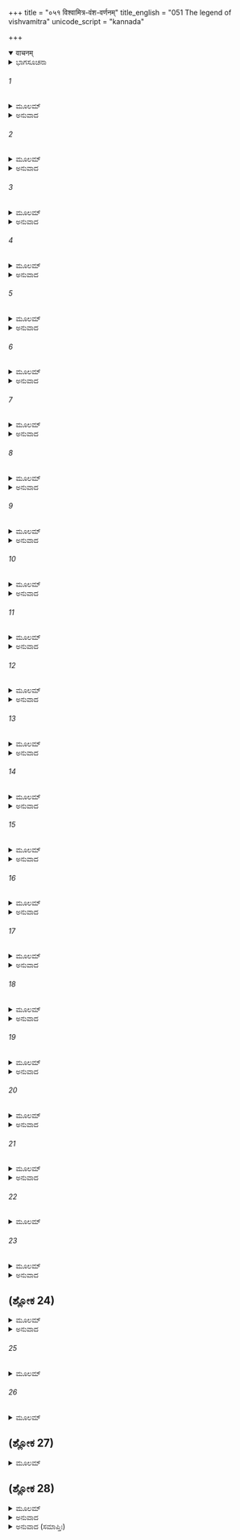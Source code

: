 +++
title = "०५१ विश्वामित्र-वंश-वर्णनम्"
title_english = "051 The legend of vishvamitra"
unicode_script = "kannada"

+++
<details open><summary>वाचनम्</summary>

<div class="audioEmbed"  caption="श्रीराम-हरिसीताराममूर्ति-घनपाठिभ्यां वचनम्" src="https://archive.org/download/Ramayana-recitation-Sriram-harisItArAmamUrti-Ghanapaati-v2/Kanda_1/Kanda_1_BK-051-Vishvamitra_Vamsha_Varnanam.mp3"></div>
</details>



<details><summary>ಭಾಗಸೂಚನಾ</summary>

ಶತಾನಂದರ ಪ್ರಶ್ನೆ, ಶ್ರೀರಾಮನಿಂದ ಆದ ಅಹಲ್ಯೋದ್ಧಾರವನ್ನು ವಿಶ್ವಾಮಿತ್ರರು ತಿಳಿಸಿದುದು, ಶತಾನಂದರು ಶ್ರೀರಾಮನನ್ನು ಅಭಿನಂದಿಸಿದುದು, ಶತಾನಂದರು ವಿಶ್ವಾಮಿತ್ರರ ಹಿಂದಿನ ಕಥೆ ಹೇಳಿದುದು
</details>

###### 1


<details><summary>ಮೂಲಮ್</summary>

ತಸ್ಯ ತದ್ವಚನಂ ಶ್ರುತ್ವಾ ವಿಶ್ವಾಮಿತ್ರಸ್ಯ ಧೀಮತಃ ।  
ಹೃಷ್ಟರೋಮಾ ಮಹಾತೇಜಾಃ ಶತಾನಂದೋ ಮಹಾತಪಾಃ ॥
</details>

<details><summary>ಅನುವಾದ</summary>

ಧೀಮಂತರಾದ ವಿಶ್ವಾಮಿತ್ರರ ಮಾತನ್ನು ಕೇಳಿ ಮಹಾತೇಜಸ್ವೀ, ಮಹಾತಪಸ್ವೀ ಶತಾನಂದರ ಶರೀರದಲ್ಲಿ ರೋಮಾಂಚನ ಉಂಟಾಯಿತು.॥1॥
</details>

###### 2


<details><summary>ಮೂಲಮ್</summary>

ಗೌತಮಸ್ಯ ಸುತೋ ಜ್ಯೆಷ್ಠ ಸ್ತಪಸಾ ದ್ಯೋತಿತಪ್ರಭಃ ।  
ರಾಮಸಂದರ್ಶನಾದೇವ ಪರಂ ವಿಸ್ಮಯಮಾಗತಃ ॥
</details>

<details><summary>ಅನುವಾದ</summary>

ಅವರು ಗೌತಮರ ಜ್ಯೇಷ್ಠ ಪುತ್ರರಾಗಿದ್ದರು. ತಪಸ್ಸಿನಿಂದ ಅವರ ಕಾಂತಿಯು ಪ್ರಕಾಶಿಸುತ್ತಿತ್ತು. ಅವರು ಶ್ರೀರಾಮಚಂದ್ರನ ದರ್ಶನದಿಂದ ವಿಸ್ಮಿತರಾಗಿದರು.॥2॥
</details>

###### 3


<details><summary>ಮೂಲಮ್</summary>

ಏತೌ ನಿಷಣ್ಣೌ ಸಂಪ್ರೇಕ್ಷ್ಯಶತಾನಂದೋ ನೃಪಾತ್ಮಜೌ ।  
ಸುಖಾಸೀನೌ ಮುನಿಶ್ರೇಷ್ಠಂ ವಿಶ್ವಾಮಿತ್ರಮಥಾಬ್ರವೀತ್ ॥
</details>

<details><summary>ಅನುವಾದ</summary>

ಆ ರಾಜಕುಮಾರರಿಬ್ಬರೂ ಸುಖವಾಗಿ ಕುಳಿತಿರುವುದನ್ನು ನೋಡಿ ಶತಾನಂದರು ಮುನಿಶ್ರೇಷ್ಠ ವಿಶ್ವಾಮಿತ್ರರಲ್ಲಿ ಕೇಳಿದರು.॥3॥
</details>

###### 4


<details><summary>ಮೂಲಮ್</summary>

ಅಪಿ ತೇ ಮುನಿಶಾರ್ದೂಲ ಮಮ ಮಾತಾ ಯಶಸ್ವಿನೀ ।  
ದರ್ಶಿತಾ ರಾಜಪುತ್ರಾಯ ತಪೋದೀರ್ಘಮುಪಾಗತಾ ॥
</details>

<details><summary>ಅನುವಾದ</summary>

ಮುನಿವರ್ಯರೇ! ನನ್ನ ಯಶಸ್ವಿನೀ ತಾಯಿ ಅಹಲ್ಯೆಯು ಬಹಳ ದಿನಗಳಿಂದ ತಪಸ್ಸು ಮಾಡುತ್ತಿದ್ದಳು. ನೀವು ರಾಜಕುಮಾರ ಶ್ರೀರಾಮನಿಗೆ ಆಕೆಯ ದರ್ಶನ ಮಾಡಿಸಿದರೇನು.॥4॥
</details>

###### 5


<details><summary>ಮೂಲಮ್</summary>

ಅಪಿ ರಾಮೇ ಮಹಾತೇಜಾ ಮಮ ಮಾತಾ ಯಶಸ್ವಿನೀ ।  
ವನ್ಯೈರುಪಾಹರತ್ಪೂಜಾಂ ಪೂಜಾರ್ಹೇ ಸರ್ವದೇಹಿನಾಮ್ ॥
</details>

<details><summary>ಅನುವಾದ</summary>

ಮಹಾತೇಜಸ್ವೀ ಹಾಗೂ ಯಶಸ್ವಿನೀ ನನ್ನ ತಾಯಿ ಅಹಲ್ಯೆಯು ಕಾಡಿನ ಫಲ-ಮೂಲಗಳಿಂದ ಸಮಸ್ತ ದೇಹಧಾರಿಗಳಿಗೆ ಪೂಜನೀಯನಾದ ಶ್ರೀರಾಮಚಂದ್ರನನ್ನು ಆದರ-ಸತ್ಕಾರ ಮಾಡಿದಳೇನು.॥5॥
</details>

###### 6


<details><summary>ಮೂಲಮ್</summary>

ಅಪಿ ರಾಮಾಯ ಕಥಿತಂ ಯದ್ವೃತ್ತಂ ತತ್ಪುರಾತನಮ್ ।  
ಮಮ ಮಾತುರ್ಮಹಾತೇಜೋ ದೇವೇನ ದುರನುಷ್ಠಿತಮ್ ॥
</details>

<details><summary>ಅನುವಾದ</summary>

ಮಹಾತೇಜಸ್ವೀ ಮುನಿಗಳೇ! ನೀವು ಶ್ರೀರಾಮನಿಗೆ ನನ್ನ ತಾಯಿಯ ಕುರಿತು ದೇವೇಂದ್ರನಿಂದ ಕಪಟ ಹಾಗೂ ದುರಾಚಾರದಿಂದ ಘಟಿಸಿದ ಆ ಹಳೆಯ ವೃತ್ತಾಂತವನ್ನು ಹೇಳಿದಿರಾ.॥6॥
</details>

###### 7


<details><summary>ಮೂಲಮ್</summary>

ಅಪಿ ಕೌಶಿಕ ಭದ್ರಂ ತೇ ಗುರುಣಾ ಮಮ ಸಂಗತಾ ।  
ಮಮ ಮಾತಾ ಮುನಿಶ್ರೇಷ್ಠ ರಾಮಸಂದರ್ಶನಾದಿತಃ ॥
</details>

<details><summary>ಅನುವಾದ</summary>

ಮುನಿಶ್ರೇಷ್ಠ ಕೌಶಿಕರೇ! ನಿಮಗೆ ಮಂಗಳವಾಗಲಿ. ಶ್ರೀರಾಮಚಂದ್ರನ ದರ್ಶನಾದಿಗಳ ಪ್ರಭಾವದಿಂದ ನನ್ನ ತಾಯಿಯು ಶಾಪಮುಕ್ತಳಾಗಿ, ತಂದೆಯೊಂದಿಗೆ ಬೆಸಗೊಂಡಳೇ.॥7॥
</details>

###### 8


<details><summary>ಮೂಲಮ್</summary>

ಅಪಿ ಮೇ ಗುರುಣಾ ರಾಮಃ ಪೂಜಿತಃ ಕುಶಿಕಾತ್ಮಜ ।  
ಇಹಾಗತೋ ಮಹಾತೇಜಾಃ ಪೂಜಾಂ ಪ್ರಾಪ್ಯ ಮಹಾತ್ಮನಃ ॥
</details>

<details><summary>ಅನುವಾದ</summary>

ಕುಶಿಕನಂದನರೇ! ಏನು ನನ್ನ ತಂದೆಯವರು ಶ್ರೀರಾಮನನ್ನು ಪೂಜಿಸಿದರೇನು? ಆ ಮಹಾತ್ಮರ ಪೂಜೆಯನ್ನು ಸ್ವೀಕರಿಸಿ ಈ ಮಹಾತೇಜಸ್ವೀ ಶ್ರೀರಾಮನು ಇಲ್ಲಿಗೆ ಆಗಮಿಸಿರುವನೇನು.॥8॥
</details>

###### 9


<details><summary>ಮೂಲಮ್</summary>

ಅಪಿ ಶಾಂತೇನ ಮನಸಾ ಗುರುರ್ಮೇ ಕುಶಿಕಾತ್ಮಜ ।  
ಇಹಾಗತೇನ ರಾಮೇಣ ಪೂಯತೇನಾಭಿವಾದಿತಃ ॥
</details>

<details><summary>ಅನುವಾದ</summary>

ವಿಶ್ವಾಮಿತ್ರರೇ! ಇಲ್ಲಿಗೆ ಬಂದು ನನ್ನ ತಂದೆ-ತಾಯಿಯರಿಂದ ಸಮ್ಮಾನಿತನಾದ ಶ್ರೀರಾಮನು ನನ್ನ ಪೂಜ್ಯ ತಂದೆಯನ್ನು ಶಾಂತಚಿತ್ತದಿಂದ ಅಭಿವಾದನ ಮಾಡಿದನೇನು.॥9॥
</details>

###### 10


<details><summary>ಮೂಲಮ್</summary>

ತಚ್ಛ್ರುತ್ರಾ ವಚನಂ ತಸ್ಯ ವಿಶ್ವಾಮಿತ್ರೋ ಮಹಾಮುನಿಃ ।  
ಪ್ರತ್ಯುವಾಚ ಶತಾನಂದಂ ವಾಕ್ಯಜ್ಞೋ ವಾಕ್ಯಕೋವಿದಮ್ ॥
</details>

<details><summary>ಅನುವಾದ</summary>

ಶತಾನಂದರ ಈ ಪ್ರಶ್ನೆಯನ್ನು ಕೇಳಿ ವಾಕ್ಯಕೋವಿದರಾದ ಮಹಾಮುನಿ ವಿಶ್ವಾಮಿತರು ಕುಶಲ ವಾಗ್ಮಿಗಳಾದ ಶತಾನಂದರಲ್ಲಿ ಹೀಗೆ ಉತ್ತರಿಸಿದರು-॥10॥
</details>

###### 11


<details><summary>ಮೂಲಮ್</summary>

ನಾತಿಕ್ರಾಂತಂ ಮುನಿಶ್ರೇಷ್ಠ ಯತ್ಕರ್ತವ್ಯಂ ಕೃತಂ ಮಯಾ ।  
ಸಂಗತಾ ಮುನಿನಾ ಪತ್ನೀ ಭಾರ್ಗವೇಣೇವ ರೇಣುಕಾ ॥
</details>

<details><summary>ಅನುವಾದ</summary>

ಮುನಿಶ್ರೇಷ್ಠರೇ! ನಾನು ವಿಶೇಷವೇನೂ ಮಾಡಲಿಲ್ಲ, ನನ್ನ ಕರ್ತವ್ಯವನ್ನು ನಾನು ಪೂರೈಸಿದೆ ಅಷ್ಟೇ. ಭಗುವಂಶೀ ಜಮದಗ್ನಿಯೊಂದಿಗೆ ಕೂಡಿಕೊಂಡ ರೇಣುಕೆಯಂತೆಯೇ ಮಹರ್ಷಿ ಗೌತಮರೊಂದಿಗೆ ಅಹಲ್ಯೆಯು ಸೇರಿಕೊಂಡಳು.॥11॥
</details>

###### 12


<details><summary>ಮೂಲಮ್</summary>

ತಚ್ಛ್ರುತ್ವಾ ವಚನಂ ತಸ್ಯ ವಿಶ್ವಾಮಿತ್ರಸ್ಯ ಧೀಮತಃ ।  
ಶತಾನಂದೋ ಮಹಾತೇಜಾ ರಾಮಂ ವಚನಮಬ್ರವೀತ್ ॥
</details>

<details><summary>ಅನುವಾದ</summary>

ಧೀಮಂತರಾದ ವಿಶ್ವಾಮಿತ್ರರ ಮಾತನ್ನು ಕೇಳಿ ಮಹಾ ತೇಜಸ್ವೀ ಶತಾನಂದರು ಶ್ರೀರಾಮಚಂದ್ರನಲ್ಲಿ ಇಂತೆಂದರು.॥12॥
</details>

###### 13


<details><summary>ಮೂಲಮ್</summary>

ಸ್ವಾಗತಂ ತೇ ನರಶ್ರೇಷ್ಠ ದಿಷ್ಟ್ಯಾಪ್ರಾಪ್ತೋಽಸಿ ರಾಘವ ।  
ವಿಶ್ವಾಮಿತ್ರಂ ಪುರಸ್ಕೃತ್ಯ ಮಹರ್ಷಿಮಪರಾಜಿತಮ್ ॥
</details>

<details><summary>ಅನುವಾದ</summary>

ನರಶ್ರೇಷ್ಠನೇ! ನಿನಗೆ ಸ್ವಾಗತವಿರಲಿ. ರಘುನಂದನ! ಯಾರಿಗೂ ಸೋಲದಿರುವ ಮಹರ್ಷಿ ವಿಶ್ವಾಮಿತ್ರರನ್ನು ಮುಂದೆ ಮಾಡಿ ಇಲ್ಲಿಯವರೆಗೆ ನೀನು ಆಗಮಿಸಿದ ಕಷ್ಟ ಮಾಡಿದುದು ನನ್ನ ಅಹೋಭಾಗ್ಯವಾಗಿದೆ.॥13॥
</details>

###### 14


<details><summary>ಮೂಲಮ್</summary>

ಅಚಿಂತ್ಯಕರ್ಮಾ ತಪಸಾ ಬ್ರಹ್ಮರ್ಷಿರಮಿತಪ್ರಭಃ ।  
ವಿಶ್ವಾಮಿತ್ರೋ ಮಹಾತೇಜಾ ವೇದ್ಮ್ಯೇನಂ ಪರಮಾಂ ಗತಿಮ್ ॥
</details>

<details><summary>ಅನುವಾದ</summary>

ಮಹರ್ಷಿ ವಿಶ್ವಾಮಿತ್ರರ ಕರ್ಮ ಅಚಿಂತ್ಯವಾಗಿದೆ. ಇವರು ತಪಸ್ಸಿನಿಂದ ಬ್ರಹ್ಮರ್ಷಿಪದವನ್ನು ಪಡೆದವರು. ಇವರ ಕಾಂತಿ ಅಸೀಮವಾಗಿದ್ದು, ಮಹಾತೇಜಸ್ವಿಗಳಾಗಿದ್ದಾರೆ. ನಾನು ಇವರನ್ನು ಬಲ್ಲೆನು. ಇವರು ಜಗತ್ತಿನ ಪರಮ ಹಿತೈಷಿಗಳಾಗಿದ್ದಾರೆ.॥14॥
</details>

###### 15


<details><summary>ಮೂಲಮ್</summary>

ನಾಸ್ತಿಧನ್ಯತರೋ ರಾಮ ತ್ವತ್ತೋಽನ್ಯೋ ಭುವಿ ಕಶ್ಚನ ।  
ಗೋಪ್ತಾ ಕುಶಿಕಪುತ್ರಸ್ತೇ ಯೇನ ತಪ್ತಂ ಮಹತ್ತಪಃ ॥
</details>

<details><summary>ಅನುವಾದ</summary>

ಶ್ರೀರಾಮ! ಈ ಪೃಥ್ವಿಯಲ್ಲಿ ನಿನಗಿಂತ ಹೆಚ್ಚಿನ ಧನ್ಯಾತಿಧನ್ಯರು ಬೇರೆ ಯಾರೂ ಇಲ್ಲ; ಏಕೆಂದರೆ ಕುಶಿಕನಂದನ ವಿಶ್ವಾಮಿತ್ರರು ನಿನಗೆ ರಕ್ಷಕರಾಗಿದ್ದಾರೆ. ಇವರು ಭಾರೀ ತಪಸ್ಸು ಮಾಡಿದವರು.॥15॥
</details>

###### 16


<details><summary>ಮೂಲಮ್</summary>

ಶ್ರೂಯತಾಂ ಚಾಭಿಧಾಸ್ಯಾಮಿ ಕೌಶಿಕಸ್ಯ ಮಹಾತ್ಮನಃ ।  
ಯಥಾಬಲಂ ಯಥಾವೃತ್ತಂ ತನ್ಮೇ ನಿಗದತಃ ಶೃಣು ॥
</details>

<details><summary>ಅನುವಾದ</summary>

ಮಹಾತ್ಮ ಕೌಶಿಕರ ಬಲ ಮತ್ತು ಸ್ವರೂಪವನ್ನು ಯಥಾರ್ಥವಾಗಿ ನಾನು ವರ್ಣಿಸುವೆನು. ನೀನು ಗಮನ ಕೊಟ್ಟು ಇದೆಲ್ಲವನ್ನು ನನ್ನಿಂದ ಕೇಳು.॥16॥
</details>

###### 17


<details><summary>ಮೂಲಮ್</summary>

ರಾಜಾಽಽಸೀದೇಷ ಧರ್ಮಾತ್ಮಾ ದೀರ್ಘಕಾಲಮರಿಂದಮಃ ।  
ಧರ್ಮಜ್ಞಃ ಕೃತವಿದ್ಯಶ್ಚ ಪ್ರಜಾನಾಂ ಚ ಹಿತೇ ರತಃ ॥
</details>

<details><summary>ಅನುವಾದ</summary>

ಈ ವಿಶ್ವಾಮಿತ್ರರು ಮೊದಲು ಧರ್ಮಾತ್ಮನಾದ ಒಬ್ಬ ರಾಜರಾಗಿದ್ದರು. ಇವರು ಶತ್ರುಗಳನ್ನು ದಮನಪೂರ್ವಕ ದೀರ್ಘ ಕಾಲದವರೆಗೆ ರಾಜ್ಯವಾಳಿದ್ದರು. ಇವರು ಧರ್ಮಜ್ಞರೂ, ವಿದ್ವಾಂಸರೂ ಆಗಿದ್ದು ಜೊತೆಗೆ ಪ್ರಜೆಯ ಹಿತ ಸಾಧನೆಯಲ್ಲಿ ತತ್ಪರರಾಗಿದ್ದರು.॥17॥
</details>

###### 18


<details><summary>ಮೂಲಮ್</summary>

ಪ್ರಜಾಪತಿಸುತಸ್ತ್ವಾಸೀತ್ ಕುಶೋ ನಾಮ ಮಹೀಪತಿಃ ।  
ಕುಶಸ್ಯ ಪುತ್ರೋ ಬಲವಾನ್ ಕುಶನಾಭಃ ಸುಧಾರ್ಮಿಕಃ ॥
</details>

<details><summary>ಅನುವಾದ</summary>

ಪೂರ್ವಕಾಲದಲ್ಲಿ ಪ್ರಜಾಪತಿಯ ಪುತ್ರ ಕುಶನೆಂಬ ಪ್ರಸಿದ್ಧ ರಾಜನೊಬ್ಬ ಆಗಿಹೋಗಿದ್ದನು. ಕುಶನ ಬಲವಂತ ಪುತ್ರನ ಹೆಸರು ಕುಶನಾಭ ಎಂದಿತ್ತು. ಅವನು ದೊಡ್ಡ ಧರ್ಮಾತ್ಮನಾಗಿದ್ದನು.॥18॥
</details>

###### 19


<details><summary>ಮೂಲಮ್</summary>

ಕುಶನಾಭಸುತಸ್ತ್ವಾಸೀದ್ ಗಾಧಿರಿತ್ಯೇವ ವಿಶ್ರುತಃ ।  
ಗಾಧೇಃ ಪುತ್ರೋ ಮಹಾತೇಜಾ ವಿಶ್ವಾಮಿತ್ರೋ ಮಹಾಮುನಿಃ ॥
</details>

<details><summary>ಅನುವಾದ</summary>

ಕುಶನಾಭನಿಗೆ ಗಾಧಿ ಎಂಬ ವಿಖ್ಯಾತ ಪುತ್ರನಿದ್ದನು. ಆ ಗಾಧಿಯ ಮಹಾತೇಜಸ್ವಿ ಪುತ್ರರೇ ಈ ಮಹಾಮುನಿ ವಿಶ್ವಾಮಿತ್ರರು.॥19॥
</details>

###### 20


<details><summary>ಮೂಲಮ್</summary>

ವಿಶ್ವಾಮಿತ್ರೋ ಮಹಾತೇಜಾಃ ಪಾಲಯಾಮಾಸ ಮೇದಿನೀಮ್ ।  
ಬಹುವರ್ಷ ಸಹಸ್ರಾಣಿ ರಾಜಾ ರಾಜ್ಯಮಕಾರಯತ್ ॥
</details>

<details><summary>ಅನುವಾದ</summary>

ಮಹಾತೇಜಸ್ವಿ ವಿಶ್ವಾಮಿತ್ರರಾಜರು ಅನೇಕ ಸಾವಿರ ವರ್ಷಗಳು ಈ ಪೃಥ್ವಿಯನ್ನು ಪಾಲಿಸುತ್ತಾ ರಾಜ್ಯವಾಳಿದರು.॥20॥
</details>

###### 21


<details><summary>ಮೂಲಮ್</summary>

ಕದಾಚಿತ್ತು ಮಹಾತೇಜಾ ಯೋಜಯಿತ್ವಾ ವರೂಥಿನೀಮ್ ।  
ಅಕ್ಷೌಹಿಣೀಪರಿವೃತಃ ಪರಿಚಕ್ರಾಮ ಮೇದಿನೀಮ್ ॥
</details>

<details><summary>ಅನುವಾದ</summary>

ಒಮ್ಮೆ ಮಹಾ ತೇಜಸ್ವೀ ರಾಜಾ ವಿಶ್ವಮಿತ್ರರು ಒಂದು ಅಕ್ಷೌಹಿಣಿ ಸೈನ್ಯದೊಂದಿಗೆ ಸಂಚರಿಸತೊಡಗಿದರು.॥21॥
</details>

###### 22


<details><summary>ಮೂಲಮ್</summary>

ನಗರಾಣಿ ಚ ರಾಷ್ಟ್ರಾಣಿ ಸರಿತಶ್ಚ ಮಹಾಗಿರೀನ್ ।  
ಆಶ್ರಮಾನ್ ಕ್ರಮಶೋ ರಾಜಾ ವಿಚಾರನ್ನಾಜಗಾಮ ಹ ॥
</details>

###### 23


<details><summary>ಮೂಲಮ್</summary>

ವಸಿಷ್ಠಸ್ಯಾಶ್ರಮಪದಂ ನಾನಾ ಪುಷ್ಪಲತಾದ್ರುಮಮ್ ।  
ನಾನಾಮೃಗಗಣಾಕೀರ್ಣಂ ಸಿದ್ಧಚಾರಣಸೇವಿತಮ್ ॥
</details>

<details><summary>ಅನುವಾದ</summary>

ಅವರು ಅನೇಕ ನಗರ, ರಾಷ್ಟ್ರಗಳನ್ನು ದೊಡ್ಡ ದೊಡ್ಡ ಪರ್ವತ ಮತ್ತು ಆಶ್ರಮಗಳನ್ನು ಕ್ರಮವಾಗಿ ಸಂಚರಿಸುತ್ತಾ ಮಹರ್ಷಿ ವಸಿಷ್ಠರ ಆಶ್ರಮಕ್ಕೆ ಬಂದು ತಲುಪಿದರು. ಆ ಆಶ್ರಮವು ನಾನಾ ವಿಧದ ಫಲ-ಪುಷ್ಟ, ಲತೆಗಳಿಂದ, ವೃಕ್ಷಗಳಿಂದ ಸುಶೋಭಿತವಾಗಿತ್ತು. ನಾನಾ ವನ್ಯಪಶುಗಳು ಅಲ್ಲಿ ಎಲ್ಲೆಡೆಗೆ ತುಂಬಿಕೊಂಡಿದ್ದವು ಹಾಗೂ ಸಿದ್ಧ-ಚಾರಣರೂ ಅಲ್ಲಿ ವಾಸಿಸುತ್ತಿದ್ದರು.॥22-23॥
</details>

## (ಶ್ಲೋಕ 24)


<details><summary>ಮೂಲಮ್</summary>

ದೇವದಾನವಗಂಧರ್ವೈಃ ಕಿನ್ನರೈರುಪಶೋಭಿತಮ್ ।  
ಪ್ರಶಾಂತಹರಿಣಾಕೀರ್ಣಂ ದ್ವಿಜಸಂಘ ನಿಷೇವಿತಮ್ ॥  
ಬ್ರಹ್ಮರ್ಷಿಗಣಸಂಕೀರ್ಣಂ ದೇವರ್ಷಿಗಣಸೇವಿತಮ್ ।
</details>

<details><summary>ಅನುವಾದ</summary>

ದೇವತೆಗಳು, ದಾನವರು, ಗಂಧರ್ವರು, ಕಿನ್ನರರು ಅದರ ಶೋಭೆಯನ್ನು ಹೆಚ್ಚಿಸುತ್ತಿದ್ದರು. ಶಾಂತವಾದ ಮೃಗಗಳು ಅಲ್ಲಿ ತುಂಬಿದ್ದವು. ಬಹಳಷ್ಟು ಬ್ರಾಹ್ಮಣರು ಮತ್ತು ದೇವರ್ಷಿಗಳ ಸಮೂಹ ಅವನ್ನು ಸೇವಿಸುತ್ತಿತ್ತು.॥24॥
</details>

###### 25


<details><summary>ಮೂಲಮ್</summary>

ತಪಶ್ಚರಣಸಂಸಿದ್ಧೈರಗ್ನಿಕಲ್ಪೈರ್ಮಹಾತ್ಮಭಿಃ ॥
</details>

###### 26


<details><summary>ಮೂಲಮ್</summary>

ಸತತಂ ಸಂಕುಲಂ ಶ್ರೀಮದ್ ಬ್ರಹ್ಮಕಲ್ಪೈರ್ಮಹಾತ್ಮಭಿಃ ।  
ಅಬ್ದಕ್ಷೈರ್ವಾಯುಭಕ್ಷೈಶ್ಚ ಶೀರ್ಣಪರ್ಣಾಶನೈಸ್ತಥಾ ॥
</details>

## (ಶ್ಲೋಕ 27)


<details><summary>ಮೂಲಮ್</summary>

ಫಲಮೂಲಾಶನೈರ್ದಾಂತೈರ್ಜಿತದೋಷೈರ್ಜಿತೇಂದ್ರಿಯೈಃ ।  
ಋಷಿಭಿರ್ವಾಲಖಿಲ್ಯೈಶ್ಚ ಜಪಹೋಮಪರಾಯಣೈಃ ॥
</details>

## (ಶ್ಲೋಕ 28)


<details><summary>ಮೂಲಮ್</summary>

ಅನ್ಯೈರ್ವೈಖಾನಸೈಶ್ಚೈವ ಸಮಂತಾದುಪಶೋಭಿತಮ್ ।  
ವಸಿಷ್ಠಸ್ಯಾಶ್ರಮಪದಂ ಬ್ರಹ್ಮಲೋಕಮಿವಾಪರಮ್ ।  
ದದರ್ಶ ಜಯತಾಂ ಶ್ರೇಷ್ಠೋ ವಿಶ್ವಾಮಿತ್ರೋ ಮಹಾಬಲಃ ॥
</details>

<details><summary>ಅನುವಾದ</summary>

ತಪಸ್ಸಿನಿಂದ ಸಿದ್ಧರಾದ ಯಜ್ಞೇಶ್ವರನಂತೆ ತೇಜಸ್ವೀ ಮಹಾತ್ಮರು, ಬ್ರಹ್ಮನಿಗೆ ಸಮಾನರಾದ ಮಹಾಮಹಿಮ ಮಹಾತ್ಮರು ಸದಾಕಾಲ ಆಶ್ರಮದಲ್ಲಿ ನೆರೆದಿರುತ್ತಿದ್ದರು. ಅವರಲ್ಲಿ ಕೆಲವರು ಬರೀ ನೀರನ್ನು ಕುಡಿದು ಇರುತ್ತಿದ್ದರೆ, ಕೆಲವರು ಗಾಳಿಯನ್ನೇ ಕುಡಿದು ಇರುತ್ತಿದ್ದರು. ಎಷ್ಟೊ ಮಹಾತ್ಮರು ಫಲ ಮೂಲ ತಿಂದುಕೊಂಡು ಅಥವಾ ಒಣಗಿದ ತರಗೆಲೆಗಳನ್ನು ತಿನ್ನುತ್ತಾ ಇರುತ್ತಿದ್ದರು. ರಾಗಾದಿ ದೋಷಗಳನ್ನು ಗೆದ್ದು ಮನ ಇಂದ್ರಿಯಗಳನ್ನು ಹತೋಟಿಯಲ್ಲಿಟ್ಟುಕೊಂಡ ಅನೇಕ ಋಷಿಮುನಿಗಳು ಜಪ-ಹೋಮಗಳಲ್ಲಿ ತೊಡಗಿದರು. ವಾಲಖಿಲ್ಯಮುನಿಗಳು ಹಾಗೂ ಇತರ ವೈಖಾನಸ ಮಹಾತ್ಮರು ಎಲ್ಲೆಡೆ ಇದ್ದು ಆ ಆಶ್ರಮದ ಶೋಭೆಯನ್ನು ಹೆಚ್ಚಿಸಿದರು. ಇವೇ ವಿಶೇಷಗಳ ಕಾರಣ ಮಹರ್ಷಿ ವಸಿಷ್ಠರ ಆಶ್ರಮವು ಇನ್ನೊಂದು ಬ್ರಹ್ಮಲೋಕದಂತೆ ಅನಿಸುತ್ತಿತ್ತು. ವಿಜಯೀ ವೀರರಲ್ಲಿ ಶ್ರೇಷ್ಠ ಮಹಾಬಲಿ ವಿಶ್ವಾಮಿತ್ರರು ವಸಿಷ್ಠರನ್ನು ದರ್ಶಿಸಿದರು.॥25-28॥
</details>

<details><summary>ಅನುವಾದ (ಸಮಾಪ್ತಿಃ)</summary>

ವಾಲ್ಮೀಕಿ ವಿರಚಿತ ಆರ್ಷ ರಾಮಾಯಣ ಆದಿಕಾವ್ಯದ ಬಾಲಕಾಂಡದಲ್ಲಿ ಐವತ್ತೊಂದನೆಯ ಸರ್ಗ ಪೂರ್ಣವಾಯಿತು.॥51॥
</details>
